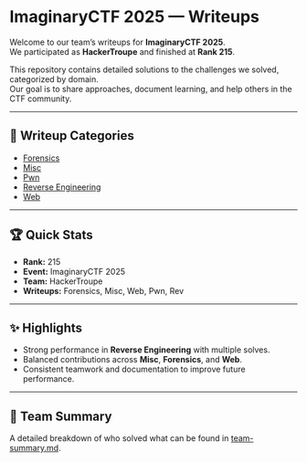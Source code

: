 # ImaginaryCTF 2025 — Writeups

Welcome to our team’s writeups for **ImaginaryCTF 2025**.  
We participated as **HackerTroupe** and finished at **Rank 215**.  

This repository contains detailed solutions to the challenges we solved, categorized by domain.  
Our goal is to share approaches, document learning, and help others in the CTF community.

---

## 📂 Writeup Categories
- [Forensics](./forensics)  
- [Misc](./misc)  
- [Pwn](./pwn)  
- [Reverse Engineering](./rev)  
- [Web](./web)  

---

## 🏆 Quick Stats
- **Rank:** 215  
- **Event:** ImaginaryCTF 2025  
- **Team:** HackerTroupe  
- **Writeups:** Forensics, Misc, Web, Pwn, Rev  

---

## ✨ Highlights
- Strong performance in **Reverse Engineering** with multiple solves.  
- Balanced contributions across **Misc**, **Forensics**, and **Web**.  
- Consistent teamwork and documentation to improve future performance.  

---

## 📖 Team Summary
A detailed breakdown of who solved what can be found in [team-summary.md](./team-summary.md).
